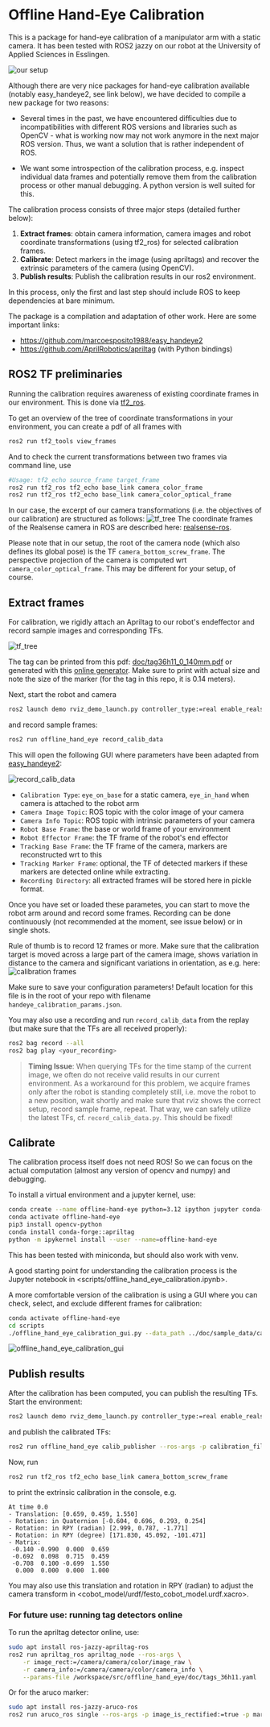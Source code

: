 # Offline Hand-Eye Calibration

This is a package for hand-eye calibration of a manipulator arm with a static camera. It has been tested with ROS2 jazzy on our robot at the University of Applied Sciences in Esslingen.

![our setup](doc/robot_camera_2.png)

Although there are very nice packages for hand-eye calibration available (notably easy_handeye2, see link below), we have decided to compile a new package for two reasons:

- Several times in the past, we have encountered difficulties due to incompatibilities with different ROS versions and libraries such as OpenCV - what is working now may not work anymore in the next major ROS version. Thus, we want a solution that is rather independent of ROS.

- We want some introspection of the calibration process, e.g. inspect individual data frames and potentially remove them from the calibration process or other manual debugging. A python version is well suited for this.

The calibration process consists of three major steps (detailed further below):

1. **Extract frames**: obtain camera information, camera images and robot coordinate transformations (using tf2_ros) for selected calibration frames.
2. **Calibrate**: Detect markers in the image (using apriltags) and recover the extrinsic parameters of the camera (using OpenCV).
3. **Publish results**: Publish the calibration results in our ros2 environment.

In this process, only the first and last step should include ROS to keep dependencies at bare minimum.

The package is a compilation and adaptation of other work. Here are some important links:

- <https://github.com/marcoesposito1988/easy_handeye2>
- <https://github.com/AprilRobotics/apriltag> (with Python bindings)

## ROS2 TF preliminaries

Running the calibration requires awareness of existing coordinate frames in our environment. This is done via [tf2_ros](https://docs.ros.org/en/jazzy/Tutorials/Intermediate/Tf2/Introduction-To-Tf2.html).

To get an overview of the tree of coordinate transformations in your environment, you can create a pdf of all frames with

```bash
ros2 run tf2_tools view_frames
```

And to check the current transformations between two frames via command line, use

```bash
#Usage: tf2_echo source_frame target_frame
ros2 run tf2_ros tf2_echo base_link camera_color_frame
ros2 run tf2_ros tf2_echo base_link camera_color_optical_frame
```

In our case, the excerpt of our camera transformations (i.e. the objectives of our calibration) are structured as follows:
![tf_tree](doc/tf_tree.png)
The coordinate frames of the Realsense camera in ROS are described here: [realsense-ros](https://github.com/IntelRealSense/realsense-ros).

Please note that in our setup, the root of the camera node (which also defines its global pose) is the TF ``camera_bottom_screw_frame``. The perspective projection of the camera is computed wrt ``camera_color_optical_frame``. This may be different for your setup, of course.

## Extract frames

For calibration, we rigidly attach an Apriltag to our robot's endeffector and record sample images and corresponding TFs.

![tf_tree](doc/apriltag1.png)

The tag can be printed from this pdf: [doc/tag36h11_0_140mm.pdf](doc/tag36h11_0_140mm.pdf) or generated with this [online generator](https://shiqiliu-67.github.io/apriltag-generator). Make sure to print with actual size and note the size of the marker (for the tag in this repo, it is 0.14 meters).

Next, start the robot and camera

```bash
ros2 launch demo rviz_demo_launch.py controller_type:=real enable_realsense_camera:=true
```

and record sample frames:

```bash
ros2 run offline_hand_eye record_calib_data
```

This will open the following GUI where parameters have been adapted from [easy_handeye2](https://github.com/marcoesposito1988/easy_handeye2):

![record_calib_data](doc/record_calib_data.png)

- ``Calibration Type``: ``eye_on_base`` for a static camera, ``eye_in_hand`` when camera is attached to the robot arm
- ``Camera Image Topic``: ROS topic with the color image of your camera
- ``Camera Info Topic``: ROS topic with intrinsic parameters of your camera
- ``Robot Base Frame``: the base or world frame of your environment
- ``Robot Effector Frame``: the TF frame of the robot's end effector
- ``Tracking Base Frame``: the TF frame of the camera, markers are reconstructed wrt to this
- ``Tracking Marker Frame``: optional, the TF of detected markers if these markers are detected online while extracting.
- ``Recording Directory``: all extracted frames will be stored here in pickle format.

Once you have set or loaded these parametes, you can start to move the robot arm around and record some frames. Recording can be done continuously (not recommended at the moment, see issue below) or in single shots.

Rule of thumb is to record 12 frames or more. Make sure that the calibration target is moved across a large part of the camera image, shows variation in distance to the camera and significant variations in orientation, as e.g. here:
![calibration frames](doc/all_frames.png)

Make sure to save your configuration parameters! Default location for this file is in the root of your repo with filename ``handeye_calibration_params.json``.

You may also use a recording and run ``record_calib_data`` from the replay (but make sure that the TFs are all received properly):

```bash
ros2 bag record --all
ros2 bag play <your_recording>
```

> **Timing Issue**: When querying TFs for the time stamp of the current image, we often do not receive valid results in our current environment. As a workaround for this problem, we acquire frames only after the robot is standing completely still, i.e. move the robot to a new position, wait shortly and make sure that rviz shows the correct setup, record sample frame, repeat. That way, we can safely utilize the latest TFs, cf. ``record_calib_data.py``. This should be fixed!

## Calibrate

The calibration process itself does not need ROS! So we can focus on the actual computation (almost any version of opencv and numpy) and debugging.

To install a virtual environment and a jupyter kernel, use:

```bash
conda create --name offline-hand-eye python=3.12 ipython jupyter conda-forge::matplotlib 
conda activate offline-hand-eye
pip3 install opencv-python
conda install conda-forge::apriltag
python -m ipykernel install --user --name=offline-hand-eye
```

This has been tested with miniconda, but should also work with venv.

A good starting point for understanding the calibration process is the Jupyter notebook in <scripts/offline_hand_eye_calibration.ipynb>.

A more comfortable version of the calibration is using a GUI where you can check, select, and exclude different frames for calibration:

```bash
conda activate offline-hand-eye
cd scripts
./offline_hand_eye_calibration_gui.py --data_path ../doc/sample_data/calibration/calibdata_2025_08_11-11_51_22 --config ../../../handeye_calibration_params.json --output ../../../handeye_calibration.json
```

![offline_hand_eye_calibration_gui](doc/offline_hand_eye_calibration_gui.png)

## Publish results

After the calibration has been computed, you can publish the resulting TFs. Start the environment:

```bash
ros2 launch demo rviz_demo_launch.py controller_type:=real enable_realsense_camera:=true
```

and publish the calibrated TFs:

```bash
ros2 run offline_hand_eye calib_publisher --ros-args -p calibration_file:=handeye_calibration.json
```

Now, run

```bash
ros2 run tf2_ros tf2_echo base_link camera_bottom_screw_frame
```

to print the extrinsic calibration in the console, e.g.

```
At time 0.0
- Translation: [0.659, 0.459, 1.550]
- Rotation: in Quaternion [-0.604, 0.696, 0.293, 0.254]
- Rotation: in RPY (radian) [2.999, 0.787, -1.771]
- Rotation: in RPY (degree) [171.830, 45.092, -101.471]
- Matrix:
 -0.140 -0.990  0.000  0.659
 -0.692  0.098  0.715  0.459
 -0.708  0.100 -0.699  1.550
  0.000  0.000  0.000  1.000
```

You may also use this translation and rotation in RPY (radian) to adjust the camera transform in <cobot_model/urdf/festo_cobot_model.urdf.xacro>.

### For future use: running tag detectors online

To run the apriltag detector online, use:

```bash
sudo apt install ros-jazzy-apriltag-ros
ros2 run apriltag_ros apriltag_node --ros-args \
    -r image_rect:=/camera/camera/color/image_raw \
    -r camera_info:=/camera/camera/color/camera_info \
    --params-file /workspace/src/offline_hand_eye/doc/tags_36h11.yaml
```

Or for the aruco marker:

```bash
sudo apt install ros-jazzy-aruco-ros
ros2 run aruco_ros single --ros-args -p image_is_rectified:=true -p marker_size:=0.1 -p marker_id:=1 -p reference_frame:=camera_link -p camera_frame:=/camera/camera/color/image_raw -p marker_frame:=camera_marker -p corner_refinement:=LINES
```
